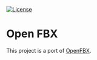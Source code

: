 [![License](http://img.shields.io/:license-mit-blue.svg)](http://doge.mit-license.org)

# Open FBX

This project is a port of [OpenFBX](https://github.com/nem0/OpenFBX). 